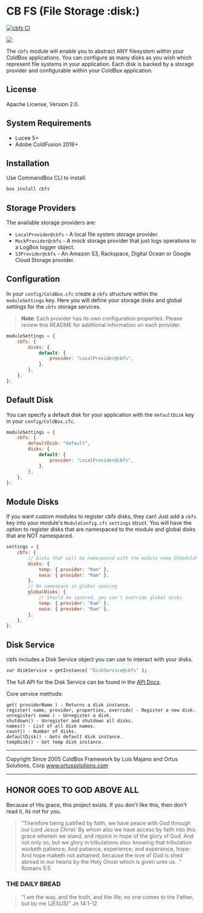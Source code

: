 # CB FS (File Storage :disk:)

[![cbfs CI](https://github.com/coldbox-modules/cbfs/actions/workflows/ci.yml/badge.svg)](https://github.com/coldbox-modules/cbfs/actions/workflows/ci.yml)

<img src="https://forgebox.io/api/v1/entry/cbfs/badges/version" />

The `cbfs` module will enable you to abstract ANY filesystem within your ColdBox applications. You can configure as many disks as you wish which represent file systems in your application. Each disk is backed by a storage provider and configurable within your ColdBox application.

## License

Apache License, Version 2.0.

## System Requirements

-   Lucee 5+
-   Adobe ColdFusion 2016+

## Installation

Use CommandBox CLI to install:

```bash
box install cbfs
```

## Storage Providers

The available storage providers are:

-   `LocalProvider@cbfs` - A local file system storage provider.
-   `MockProvider@cbfs` - A mock storage provider that just logs operations to a LogBox logger object.
-   `S3Provider@cbfs` - An Amazon S3, Rackspace, Digital Ocean or Google Cloud Storage provider.

## Configuration

In your `config/ColdBox.cfc` create a `cbfs` structure within the `moduleSettings` key. Here you will define your storage disks and global settings for the `cbfs` storage services.

> **Note**: Each provider has its own configuration properties. Please review this README for additional information on each provider.

```js
moduleSettings = {
	cbfs: {
		disks: {
			default: {
				provider: "LocalProvider@cbfs",
			},
		},
	},
};
```

## Default Disk

You can specify a default disk for your application with the `defaultDisk` key in your `config/ColdBox.cfc`.

```js
moduleSettings = {
	cbfs: {
		defaultDisk: "default",
		disks: {
			default: {
				provider: "LocalProvider@cbfs",
			},
		},
	},
};
```

## Module Disks

If you want custom modules to register cbfs disks, they can! Just add a `cbfs` key into your module's `ModuleConfig.cfc` `settings` struct. You will have the option to register disks that are namespaced to the module and global disks that are NOT namespaced.

```js
settings = {
	cbfs: {
		// Disks that will be namespaced with the module name @{moduleName}
		disks: {
			temp: { provider: "Ram" },
			nasa: { provider: "Ram" },
		},
		// No namespace in global spacing
		globalDisks: {
			// Should be ignored, you can't override global disks
			temp: { provider: "Ram" },
			nasa: { provider: "Ram" },
		},
	},
};
```

## Disk Service

cbfs includes a Disk Service object you can use to interact with your disks.

```bash
var diskService = getInstance( "DiskService@cbfs" );
```

The full API for the Disk Service can be found in the [API Docs](https://apidocs.ortussolutions.com/#/coldbox-modules/cbfs/).

Core service methods:

```
get( providerName ) - Returns a disk instance.
register( name, provider, properties, override) - Register a new disk.
unregister( name ) - Unregister a disk.
shutdown() - Unregister and shutdown all disks.
names() - List of all disk names.
count() - Number of disks.
defaultDisk() - Gets default disk instance.
tempDisk() - Get temp disk instance.

```

---

Copyright Since 2005 ColdBox Framework by Luis Majano and Ortus Solutions, Corp
www.ortussolutions.com

---

## HONOR GOES TO GOD ABOVE ALL

Because of His grace, this project exists. If you don't like this, then don't read it, its not for you.

> "Therefore being justified by faith, we have peace with God through our Lord Jesus Christ:
> By whom also we have access by faith into this grace wherein we stand, and rejoice in hope of the glory of God.
> And not only so, but we glory in tribulations also: knowing that tribulation worketh patience;
> And patience, experience; and experience, hope:
> And hope maketh not ashamed; because the love of God is shed abroad in our hearts by the
> Holy Ghost which is given unto us. ." Romans 5:5

### THE DAILY BREAD

> "I am the way, and the truth, and the life; no one comes to the Father, but by me (JESUS)" Jn 14:1-12
